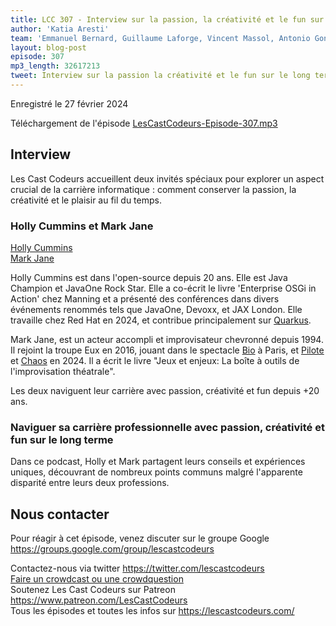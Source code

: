 ```yaml
---
title: LCC 307 - Interview sur la passion, la créativité et le fun sur le long terme avec Holly Cummins et Mark Jane
author: 'Katia Aresti'
team: 'Emmanuel Bernard, Guillaume Laforge, Vincent Massol, Antonio Goncalves, Arnaud Héritier, Audrey Neveu, Katia Aresti'
layout: blog-post
episode: 307
mp3_length: 32617213
tweet: Interview sur la passion la créativité et le fun sur le long terme avec @holly_cummins and Mark Jane
---
```

Enregistré le 27 février 2024

Téléchargement de l'épisode [LesCastCodeurs-Episode-307.mp3](https://traffic.libsyn.com/lescastcodeurs/LesCastCodeurs-Episode-307.mp3)

## Interview

Les Cast Codeurs accueillent deux invités spéciaux pour explorer un aspect crucial de la
carrière informatique : comment conserver la passion, la créativité et le plaisir au fil du temps.

### Holly Cummins et Mark Jane

[Holly Cummins](https://hollycummins.com/)  
[Mark Jane](https://www.markjane.fr/)

Holly Cummins est dans l'open-source depuis 20 ans. Elle est Java Champion et JavaOne Rock Star.
Elle a co-écrit le livre 'Enterprise OSGi in Action' chez Manning et
a présenté des conférences dans divers événements renommés tels que JavaOne, Devoxx, et JAX London.
Elle travaille chez Red Hat en 2024, et contribue principalement sur [Quarkus](https://quarkus.io/).


Mark Jane, est un acteur accompli et improvisateur chevronné depuis 1994. Il rejoint la troupe Eux en 2016,
jouant dans le spectacle [Bio](https://www.billetreduc.com/298990/evt.htm?nr=1) à Paris,
et [Pilote](https://www.billetreduc.com/325471/evt.htm) et [Chaos](https://www.billetreduc.com/333701/evt.htm) en 2024.
Il a écrit le livre "Jeux et enjeux: La boîte à outils de l'improvisation théatrale".

Les deux naviguent leur carrière avec passion, créativité et fun depuis +20 ans.

### Naviguer sa carrière professionnelle avec passion, créativité et fun sur le long terme

Dans ce podcast, Holly et Mark partagent leurs conseils et expériences uniques, découvrant
de nombreux points communs malgré l'apparente disparité entre leurs deux professions.

## Nous contacter

Pour réagir à cet épisode, venez discuter sur le groupe Google <https://groups.google.com/group/lescastcodeurs>

Contactez-nous via twitter <https://twitter.com/lescastcodeurs>  
[Faire un crowdcast ou une crowdquestion](https://lescastcodeurs.com/crowdcasting/)  
Soutenez Les Cast Codeurs sur Patreon <https://www.patreon.com/LesCastCodeurs>  
Tous les épisodes et toutes les infos sur <https://lescastcodeurs.com/>
<!-- vim: set spelllang=fr : -->

